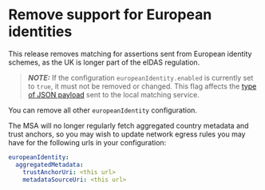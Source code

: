 # Remove support for European identities

This release removes matching for assertions sent from European identity schemes, as the UK is longer part of the eIDAS regulation.

> **_NOTE:_** If the configuration `europeanIdentity.enabled` is currently set to `true`, it must not be removed or changed. This flag affects the [type of JSON payload](3.0.0.md) sent to the local matching service.

You can remove all other `europeanIdentity` configuration.

The MSA will no longer regularly fetch aggregated country metadata and trust anchors, so you may wish to update network egress rules you may have for the following urls in your configuration:

```yaml
europeanIdentity:
  aggregatedMetadata:
    trustAnchorUri: <this url>
    metadataSourceUri: <this url>
```